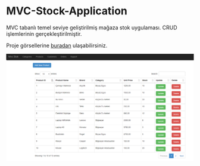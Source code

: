 # MVC-Stock-Application

MVC tabanlı temel seviye geliştirilmiş mağaza stok uygulaması. 
CRUD işlemlerinin gerçekleştirilmiştir.

Proje görsellerine [buradan] ulaşabilirsiniz.

<div>
<img src="Project%20Images/Products.png"   >
</div>



[buradan]: https://github.com/ArslanBaris/MVC-Stock-Application/tree/main/Project%20Images
